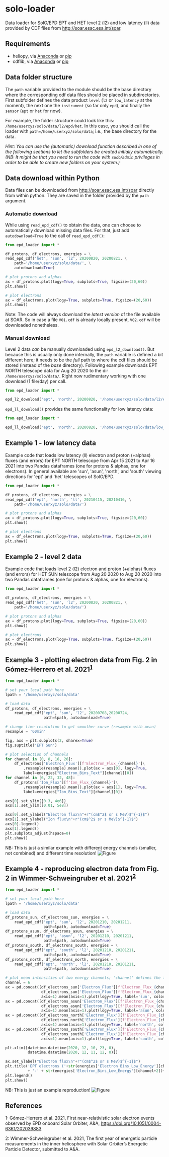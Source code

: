 # solo-loader

Data loader for SolO/EPD EPT and HET level 2 (l2) and low latency (ll) data provided by CDF files from <http://soar.esac.esa.int/soar>.

## Requirements

- heliopy, via [Anaconda](https://anaconda.org/conda-forge/heliopy) or [pip](https://pypi.org/project/HelioPy/)
- cdflib, via [Anaconda](https://anaconda.org/conda-forge/cdflib) or [pip](https://pypi.org/project/cdflib/)

## Data folder structure

The `path` variable provided to the module should be the base directory where the corresponding cdf data files should be placed in subdirectories. First subfolder defines the data product `level` (`l2` or `low_latency` at the moment), the next one the `instrument` (so far only `epd`), and finally the `sensor` (`ept` or `het` for now).

For example, the folder structure could look like this: `/home/userxyz/solo/data/l2/epd/het`. In this case, you should call the loader with `path=/home/userxyz/solo/data`; i.e., the base directory for the data.

*Hint: You can use the (automatic) download function described in one of the following sections to let the subfolders be created initially automatically. (NB: It might be that you need to run the code with `sudo`/`admin` privileges in order to be able to create new folders on your system.)*

## Data download within Python

Data files can be downloaded from <http://soar.esac.esa.int/soar> directly from within python. They are saved in the folder provided by the `path` argument.

### Automatic download

While using `read_epd_cdf()` to obtain the data, one can choose to automatically download missing data files. For that, just add `autodownload=True` to the call of `read_epd_cdf()`:

```python
from epd_loader import *

df_protons, df_electrons, energies = \
read_epd_cdf('het', 'sun', 'l2', 20200820, 20200821, \
    path='/home/userxyz/solo/data/', \
    autodownload=True)

# plot protons and alphas
ax = df_protons.plot(logy=True, subplots=True, figsize=(20,60))
plt.show()

# plot electrons
ax = df_electrons.plot(logy=True, subplots=True, figsize=(20,60))
plt.show()
```

Note: The code will always download the *latest version* of the file available at SOAR. So in case a file `V01.cdf` is already locally present, `V02.cdf` will be downloaded nonetheless.

### Manual download

Level 2 data *can* be manually downloaded using `epd_l2_download()`. But because this is usually only done internally, the `path` variable is defined a bit different here; it needs to be the *full* path to where the cdf files should be stored (instead of the *base* directory). Following example downloads EPT NORTH telescope data for Aug 20 2020 to the dir `/home/userxyz/solo/data/`. Right now rudimentary working with one download (1 file/day) per call.

```python
from epd_loader import *

epd_l2_download('ept', 'north', 20200820, '/home/userxyz/solo/data/l2/epd/ept/')
```

`epd_ll_download()` provides the same functionality for low latency data:

```python
from epd_loader import *

epd_ll_download('ept', 'north', 20200820, '/home/userxyz/solo/data/low_latency/epd/ept/')
```

## Example 1 - low latency data

Example code that loads low latency (ll) electron and proton (+alphas) fluxes
(and errors) for EPT NORTH telescope from Apr 15 2021 to Apr 16 2021 into
two Pandas dataframes (one for protons & alphas, one for electrons). In general
available are 'sun', 'asun', 'north', and 'south' viewing directions for 'ept'
and 'het' telescopes of SolO/EPD.

```python
from epd_loader import *

df_protons, df_electrons, energies = \
read_epd_cdf('ept', 'north', 'll', 20210415, 20210416, \
    path='/home/userxyz/solo/data/')

# plot protons and alphas
ax = df_protons.plot(logy=True, subplots=True, figsize=(20,60))
plt.show()

# plot electrons
ax = df_electrons.plot(logy=True, subplots=True, figsize=(20,60))
plt.show()
```

## Example 2 - level 2 data

Example code that loads level 2 (l2) electron and proton (+alphas) fluxes
(and errors) for HET SUN telescope from Aug 20 2020 to Aug 20 2020 into
two Pandas dataframes (one for protons & alphas, one for electrons).

```python
from epd_loader import *

df_protons, df_electrons, energies = \
read_epd_cdf('het', 'sun', 'l2', 20200820, 20200821, \
    path='/home/userxyz/solo/data/')

# plot protons and alphas
ax = df_protons.plot(logy=True, subplots=True, figsize=(20,60))
plt.show()

# plot electrons
ax = df_electrons.plot(logy=True, subplots=True, figsize=(20,60))
plt.show()
```

## Example 3 - plotting electron data from Fig. 2 in Gómez-Herrero et al. 2021<sup>[1](#gh2021)</sup>

```python
from epd_loader import *

# set your local path here
lpath = '/home/userxyz/solo/data'

# load data
df_protons, df_electrons, energies = \
    read_epd_cdf('ept', 'sun', 'l2', 20200708,20200724,
                 path=lpath, autodownload=True)

# change time resolution to get smoother curve (resample with mean)
resample = '60min'

fig, axs = plt.subplots(2, sharex=True)
fig.suptitle('EPT Sun')

# plot selection of channels
for channel in [0, 8, 16, 26]:
    df_electrons['Electron_Flux'][f'Electron_Flux_{channel}']\
        .resample(resample).mean().plot(ax = axs[0], logy=True,
        label=energies["Electron_Bins_Text"][channel][0])
for channel in [6, 22, 32, 48]:
    df_protons['Ion_Flux'][f'Ion_Flux_{channel}']\
        .resample(resample).mean().plot(ax = axs[1], logy=True,
        label=energies["Ion_Bins_Text"][channel][0])

axs[0].set_ylim([0.3, 4e6])
axs[1].set_ylim([0.01, 5e8])

axs[0].set_ylabel("Electron flux\n"+r"(cm$^2$ sr s MeV)$^{-1}$")
axs[1].set_ylabel("Ion flux\n"+r"(cm$^2$ sr s MeV)$^{-1}$")
axs[0].legend()
axs[1].legend()
plt.subplots_adjust(hspace=0)
plt.show()
```

NB: This is just a similar example with different energy channels (smaller, not combined) and different time resolution!
![Figure](../main/examples/gh2021_fig_2.png)

## Example 4 - reproducing electron data from Fig. 2 in Wimmer-Schweingruber et al. 2021<sup>[2](#ws2021)</sup>

```python
from epd_loader import *

# set your local path here
lpath = '/home/userxyz/solo/data'

# load data
df_protons_sun, df_electrons_sun, energies = \
    read_epd_cdf('ept', 'sun', 'l2', 20201210, 20201211,
                 path=lpath, autodownload=True)
df_protons_asun, df_electrons_asun, energies = \
    read_epd_cdf('ept', 'asun', 'l2', 20201210, 20201211,
                 path=lpath, autodownload=True)
df_protons_south, df_electrons_south, energies = \
    read_epd_cdf('ept', 'south', 'l2', 20201210, 20201211,
                 path=lpath, autodownload=True)
df_protons_north, df_electrons_north, energies = \
    read_epd_cdf('ept', 'north', 'l2', 20201210, 20201211,
                 path=lpath, autodownload=True)

# plot mean intensities of two energy channels; 'channel' defines the lower one
channel = 6
ax = pd.concat([df_electrons_sun['Electron_Flux'][f'Electron_Flux_{channel}'],
                df_electrons_sun['Electron_Flux'][f'Electron_Flux_{channel+1}']],
                axis=1).mean(axis=1).plot(logy=True, label='sun', color='#d62728')
ax = pd.concat([df_electrons_asun['Electron_Flux'][f'Electron_Flux_{channel}'],
                df_electrons_asun['Electron_Flux'][f'Electron_Flux_{channel+1}']],
                axis=1).mean(axis=1).plot(logy=True, label='asun', color='#ff7f0e')
ax = pd.concat([df_electrons_north['Electron_Flux'][f'Electron_Flux_{channel}'],
                df_electrons_north['Electron_Flux'][f'Electron_Flux_{channel+1}']],
                axis=1).mean(axis=1).plot(logy=True, label='north', color='#1f77b4')
ax = pd.concat([df_electrons_south['Electron_Flux'][f'Electron_Flux_{channel}'],
                df_electrons_south['Electron_Flux'][f'Electron_Flux_{channel+1}']],
                axis=1).mean(axis=1).plot(logy=True, label='south', color='#2ca02c')

plt.xlim([datetime.datetime(2020, 12, 10, 23, 0), 
          datetime.datetime(2020, 12, 11, 12, 0)])

ax.set_ylabel("Electron flux\n"+r"(cm$^2$ sr s MeV)$^{-1}$")
plt.title('EPT electrons ('+str(energies['Electron_Bins_Low_Energy'][channel])
          + '-' + str(energies['Electron_Bins_Low_Energy'][channel+2])+' MeV)')
plt.legend()
plt.show()
```

NB: This is just an example reproduction!
![Figure](../main/examples/ws2021_fig_2d.png)

## References

<a name="gh2021">1</a>: Gómez-Herrero et al. 2021, First near-relativistic solar electron events observed by EPD onboard Solar Orbiter, A&A, <https://doi.org/10.1051/0004-6361/202039883>.

<a name="ws2021">2</a>: Wimmer-Schweingruber et al. 2021, The first year of energetic particle measurements in the inner heliosphere with Solar Orbiter’s Energetic Particle Detector, submitted to A&A.
